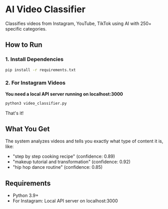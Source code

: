 # AI Video Classifier

Classifies videos from Instagram, YouTube, TikTok using AI with 250+ specific categories.

## How to Run

### 1. Install Dependencies
```bash
pip install -r requirements.txt
```

### 2. For Instagram Videos
**You need a local API server running on localhost:3000**

```bash
python3 video_classifier.py
```


That's it!

## What You Get

The system analyzes videos and tells you exactly what type of content it is, like:
- "step by step cooking recipe" (confidence: 0.89)
- "makeup tutorial and transformation" (confidence: 0.92) 
- "hip hop dance routine" (confidence: 0.85)

## Requirements
- Python 3.9+
- For Instagram: Local API server on localhost:3000